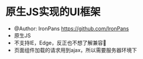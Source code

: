 # 原生JS实现的UI框架

- @Author: IronPans https://github.com/IronPans
- 原生JS
- 不支持IE，Edge，反正也不想了解兼容🙂
- 页面组件加载的请求用到ajax，所以需要服务器环境下
